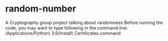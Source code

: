 # random-number
A Cryptography group project talking about randomness
Before running the code, you may want to type following in the command line:
/Applications/Python\ 3.6/Install\ Certificates.command
